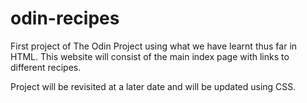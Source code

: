 # odin-recipes

First project of The Odin Project using what we have learnt thus far in HTML. This website will consist of the main index page with links to different recipes.

Project will be revisited at a later date and will be updated using CSS.